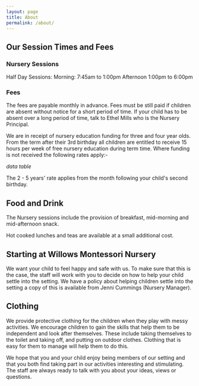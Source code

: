 ```yaml
---
layout: page
title: About
permalink: /about/
---
```


## Our Session Times and Fees

### Nursery Sessions

Half Day Sessions:
	Morning:	7:45am to 1:00pm
	Afternoon	1:00pm to 6:00pm

### Fees

The fees are payable monthly in advance.  Fees must be still paid if children are absent without notice for a short period of time.  If your child has to be absent over a long period of time, talk to Ethel Mills who is the Nursery Principal.

We are in receipt of nursery education funding for three and four year olds.  From the term after their 3rd birthday all children are entitled to receive 15 hours per week of free nursery education during term time.  Where funding is not received the following rates apply:-

*data table*

The 2 - 5 years' rate applies from the month following your child's second birthday.

## Food and Drink

The Nursery sessions include the provision of breakfast, mid-morning and mid-afternoon snack.  

Hot cooked lunches and teas are available at a small additional cost.

## Starting at Willows Montessori Nursery

We want your child to feel happy and safe with us.  To make sure that this is the case, the staff will work with you to decide on how to help your child settle into the setting.  We have a policy about helping children settle into the setting a copy of this is available from Jenni Cummings (Nursery Manager).

## Clothing

We provide protective clothing for the children when they play with messy activities.  We encourage children to gain the skills that help them to be independent and look after themselves.  These include taking themselves to the toilet and taking off, and putting on outdoor clothes.  Clothing that is easy for them to manage will help them to do this.

We hope that you and your child enjoy being members of our setting and that you both find taking part in our activities interesting and stimulating.  The staff are always ready to talk with you about your ideas, views or questions.
